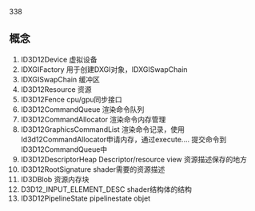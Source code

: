 338

## 概念

1. ID3D12Device 虚拟设备
2. IDXGIFactory 用于创建DXGI对象，IDXGISwapChain
3. IDXGISwapChain 缓冲区
4. ID3D12Resource 资源
5. ID3D12Fence cpu/gpu同步接口
6. ID3D12CommandQueue 渲染命令队列
7. ID3D12CommandAllocator 渲染命令内存管理
8. ID3D12GraphicsCommandList 渲染命令记录，使用Id3d12CommandAllocator申请内存，通过execute.... 提交命令到ID3D12CommandQueue中
9. ID3D12DescriptorHeap Descriptor/resource view 资源描述保存的地方
10. ID3D12RootSignature shader需要的资源描述
11. ID3DBlob 资源内存块
12. D3D12_INPUT_ELEMENT_DESC shader结构体的结构
13. ID3D12PipelineState pipelinestate  objet  
